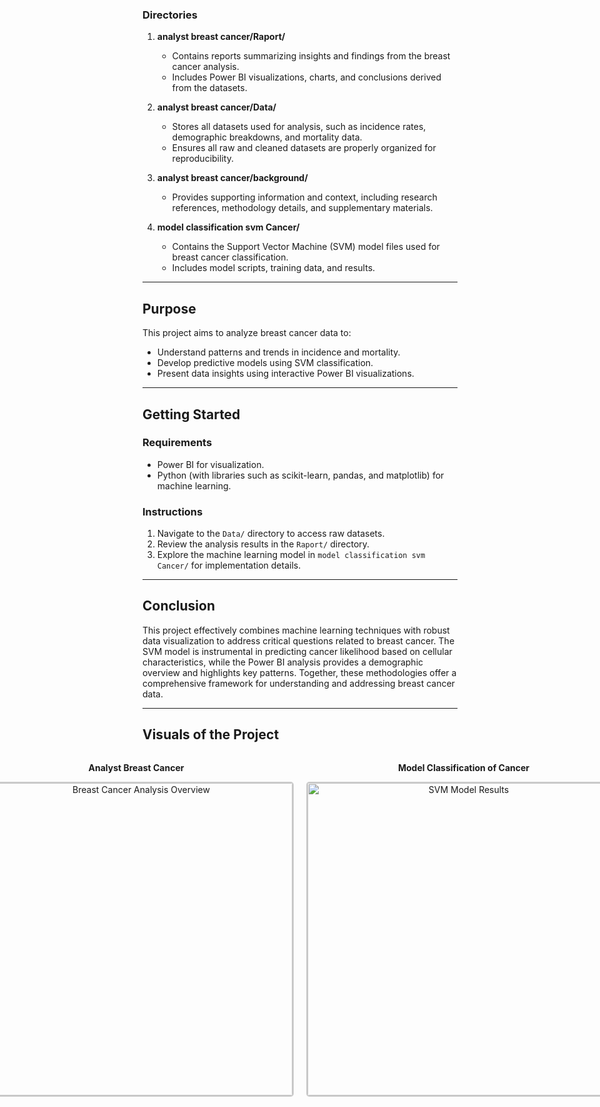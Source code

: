
### Directories

1. **analyst breast cancer/Raport/**

   - Contains reports summarizing insights and findings from the breast cancer analysis.
   - Includes Power BI visualizations, charts, and conclusions derived from the datasets.

2. **analyst breast cancer/Data/**

   - Stores all datasets used for analysis, such as incidence rates, demographic breakdowns, and mortality data.
   - Ensures all raw and cleaned datasets are properly organized for reproducibility.

3. **analyst breast cancer/background/**

   - Provides supporting information and context, including research references, methodology details, and supplementary materials.

4. **model classification svm Cancer/**

   - Contains the Support Vector Machine (SVM) model files used for breast cancer classification.
   - Includes model scripts, training data, and results.

---

## Purpose

This project aims to analyze breast cancer data to:

- Understand patterns and trends in incidence and mortality.
- Develop predictive models using SVM classification.
- Present data insights using interactive Power BI visualizations.

---

## Getting Started

### Requirements

- Power BI for visualization.
- Python (with libraries such as scikit-learn, pandas, and matplotlib) for machine learning.

### Instructions

1. Navigate to the `Data/` directory to access raw datasets.
2. Review the analysis results in the `Raport/` directory.
3. Explore the machine learning model in `model classification svm Cancer/` for implementation details.

---

## Conclusion

This project effectively combines machine learning techniques with robust data visualization to address critical questions related to breast cancer. The SVM model is instrumental in predicting cancer likelihood based on cellular characteristics, while the Power BI analysis provides a demographic overview and highlights key patterns. Together, these methodologies offer a comprehensive framework for understanding and addressing breast cancer data.

---

## Visuals of the Project
<div style="display: flex; justify-content: center; align-items: center; gap: 20px;">

  <div style="text-align: center;">
    <p><strong>Analyst Breast Cancer</strong></p>
    <img src="https://raw.githubusercontent.com/SANBATI-YAHYA/Breast-Cancer/main/BREASET_CANCER_1.png" alt="Breast Cancer Analysis Overview" style="width: 500px; border: 2px solid #ccc; border-radius: 5px;">
  </div>

  <div style="text-align: center;">
    <p><strong>Model Classification of Cancer</strong></p>
    <img src="https://raw.githubusercontent.com/SANBATI-YAHYA/Breast-Cancer/main/MODEL_SVM.png" alt="SVM Model Results" style="width: 500px; border: 2px solid #ccc; border-radius: 5px;">
  </div>

</div>

